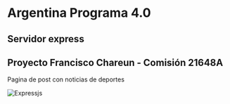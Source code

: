 # Argentina Programa 4.0

## Servidor express

## Proyecto Francisco Chareun - Comisión 21648A
Pagina de post con noticias de deportes

![Expressjs](https://plus.unsplash.com/premium_photo-1676634832558-6654a134e920?ixlib=rb-4.0.3&ixid=M3wxMjA3fDB8MHxwaG90by1wYWdlfHx8fGVufDB8fHx8fA%3D%3D&auto=format&fit=crop&w=2071&q=80)